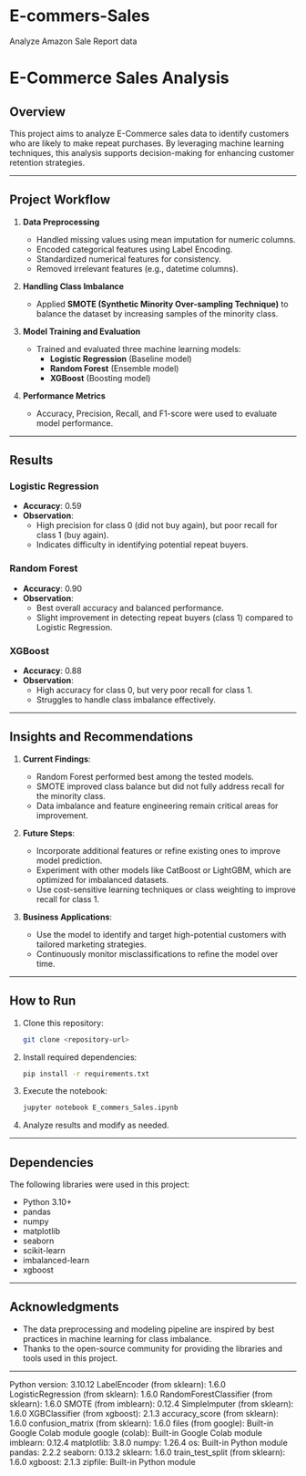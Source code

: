 # E-commers-Sales
Analyze Amazon Sale Report data 

# E-Commerce Sales Analysis

## **Overview**
This project aims to analyze E-Commerce sales data to identify customers who are likely to make repeat purchases. By leveraging machine learning techniques, this analysis supports decision-making for enhancing customer retention strategies.

---

## **Project Workflow**
1. **Data Preprocessing**
    - Handled missing values using mean imputation for numeric columns.
    - Encoded categorical features using Label Encoding.
    - Standardized numerical features for consistency.
    - Removed irrelevant features (e.g., datetime columns).

2. **Handling Class Imbalance**
    - Applied **SMOTE (Synthetic Minority Over-sampling Technique)** to balance the dataset by increasing samples of the minority class.

3. **Model Training and Evaluation**
    - Trained and evaluated three machine learning models:
      - **Logistic Regression** (Baseline model)
      - **Random Forest** (Ensemble model)
      - **XGBoost** (Boosting model)
    
4. **Performance Metrics**
    - Accuracy, Precision, Recall, and F1-score were used to evaluate model performance.

---

## **Results**
### Logistic Regression
- **Accuracy**: 0.59
- **Observation**:
  - High precision for class 0 (did not buy again), but poor recall for class 1 (buy again).
  - Indicates difficulty in identifying potential repeat buyers.

### Random Forest
- **Accuracy**: 0.90
- **Observation**:
  - Best overall accuracy and balanced performance.
  - Slight improvement in detecting repeat buyers (class 1) compared to Logistic Regression.

### XGBoost
- **Accuracy**: 0.88
- **Observation**:
  - High accuracy for class 0, but very poor recall for class 1.
  - Struggles to handle class imbalance effectively.

---

## **Insights and Recommendations**
1. **Current Findings**:
    - Random Forest performed best among the tested models.
    - SMOTE improved class balance but did not fully address recall for the minority class.
    - Data imbalance and feature engineering remain critical areas for improvement.

2. **Future Steps**:
    - Incorporate additional features or refine existing ones to improve model prediction.
    - Experiment with other models like CatBoost or LightGBM, which are optimized for imbalanced datasets.
    - Use cost-sensitive learning techniques or class weighting to improve recall for class 1.

3. **Business Applications**:
    - Use the model to identify and target high-potential customers with tailored marketing strategies.
    - Continuously monitor misclassifications to refine the model over time.

---

## **How to Run**
1. Clone this repository:
   ```bash
   git clone <repository-url>
   ```

2. Install required dependencies:
   ```bash
   pip install -r requirements.txt
   ```

3. Execute the notebook:
   ```bash
   jupyter notebook E_commers_Sales.ipynb
   ```

4. Analyze results and modify as needed.

---

## **Dependencies**
The following libraries were used in this project:
- Python 3.10+
- pandas
- numpy
- matplotlib
- seaborn
- scikit-learn
- imbalanced-learn
- xgboost

---

## **Acknowledgments**
- The data preprocessing and modeling pipeline are inspired by best practices in machine learning for class imbalance.
- Thanks to the open-source community for providing the libraries and tools used in this project.

---


Python version: 3.10.12
LabelEncoder (from sklearn): 1.6.0
LogisticRegression (from sklearn): 1.6.0
RandomForestClassifier (from sklearn): 1.6.0
SMOTE (from imblearn): 0.12.4
SimpleImputer (from sklearn): 1.6.0
XGBClassifier (from xgboost): 2.1.3
accuracy_score (from sklearn): 1.6.0
confusion_matrix (from sklearn): 1.6.0
files (from google): Built-in Google Colab module
google (colab): Built-in Google Colab module
imblearn: 0.12.4
matplotlib: 3.8.0
numpy: 1.26.4
os: Built-in Python module
pandas: 2.2.2
seaborn: 0.13.2
sklearn: 1.6.0
train_test_split (from sklearn): 1.6.0
xgboost: 2.1.3
zipfile: Built-in Python module
